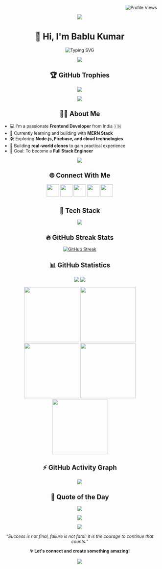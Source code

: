 <!-- Profile Views -->
<p align="right">
  <img src="https://komarev.com/ghpvc/?username=bablukumar7&label=Profile%20views&color=0e75b6&style=flat" alt="Profile Views" />
</p>

<!-- Fancy GIF Separator -->
<p align="center">
  <img src="https://user-images.githubusercontent.com/73097560/115834477-dbab4500-a447-11eb-908a-139a6edaec5c.gif" />
</p>

<!-- Intro -->
<h1 align="center">👋 Hi, I'm Bablu Kumar</h1>
<p align="center">
  <img src="https://readme-typing-svg.demolab.com?font=Poppins&pause=1000&color=F7DF1E&center=true&vCenter=true&multiline=true&width=435&lines=Frontend+Developer+%7C+MERN+Stack+Learner" alt="Typing SVG" />
</p>

<!-- Fancy GIF Separator -->
<p align="center">
  <img src="https://user-images.githubusercontent.com/73097560/115834477-dbab4500-a447-11eb-908a-139a6edaec5c.gif" />
</p>

<!-- Trophies -->
<h2 align="center">🏆 GitHub Trophies</h2>
<p align="center">
  <img src="https://github-profile-trophy.vercel.app/?username=bablukumar7&theme=onedark&no-frame=true&no-bg=true&margin-w=15" />
</p>

<!-- Fancy GIF Separator -->
<p align="center">
  <img src="https://user-images.githubusercontent.com/73097560/115834477-dbab4500-a447-11eb-908a-139a6edaec5c.gif" />
</p>

<!-- About Me -->
<h2 align="center">🙋‍♂ About Me</h2>
<ul>
  <li>💻 I'm a passionate <strong>Frontend Developer</strong> from India 🇮🇳</li>
  <li>🌱 Currently learning and building with <strong>MERN Stack</strong></li>
  <li>🛠 Exploring <strong>Node.js, Firebase, and cloud technologies</strong></li>
  <li>🧠 Building <strong>real-world clones</strong> to gain practical experience</li>
  <li>🎯 Goal: To become a <strong>Full Stack Engineer</strong></li>
</ul>

<!-- Fancy GIF Separator -->
<p align="center">
  <img src="https://user-images.githubusercontent.com/73097560/115834477-dbab4500-a447-11eb-908a-139a6edaec5c.gif" />
</p>

<!-- Connect With Me -->
<h2 align="center">🌐 Connect With Me</h2>
<p align="center">
  <a href="https://linkedin.com/in/bablukumar7"><img src="https://skillicons.dev/icons?i=linkedin" height="40" /></a>
  <a href="https://twitter.com/"><img src="https://skillicons.dev/icons?i=twitter" height="40" /></a>
  <a href="https://instagram.com/"><img src="https://skillicons.dev/icons?i=instagram" height="40" /></a>
  <a href="https://github.com/bablukumar7"><img src="https://skillicons.dev/icons?i=github" height="40" /></a>
  <a href="mailto:bablukumar@example.com"><img src="https://skillicons.dev/icons?i=gmail" height="40" /></a>
</p>

<!-- Tech Stack -->
<h2 align="center">🧰 Tech Stack</h2>
<p align="center">
  <img src="https://skillicons.dev/icons?i=html,css,js,react,nodejs,mongodb,express,python,c,cpp,git,mysql,docker" />
</p>

<!-- GitHub Streak Stats -->
<h2 align="center">🔥 GitHub Streak Stats</h2>
<p align="center">
  <a href="https://git.io/streak-stats">
    <img src="https://streak-stats.demolab.com?user=bablukumar7&theme=dark&hide_border=true" alt="GitHub Streak" />
  </a>
</p>

<!-- GitHub Statistics -->
<h2 align="center">📊 GitHub Statistics</h2>
<p align="center">
  <img src="https://github-readme-stats.vercel.app/api?username=bablukumar7&show_icons=true&theme=radical&count_private=true" />
  <img src="https://github-readme-streak-stats.herokuapp.com/?user=bablukumar7&theme=radical" />
</p>

<!-- Profile Summary Cards -->
<p align="center">
  <img src="http://github-profile-summary-cards.vercel.app/api/cards/stats?username=bablukumar7&theme=2077" height="180em" />
  <img src="http://github-profile-summary-cards.vercel.app/api/cards/most-commit-language?username=bablukumar7&theme=2077" height="180em" />
  <img src="http://github-profile-summary-cards.vercel.app/api/cards/repos-per-language?username=bablukumar7&theme=2077" height="180em" />
  <img src="http://github-profile-summary-cards.vercel.app/api/cards/productive-time?username=bablukumar7&theme=2077" height="180em" />
  <img src="http://github-profile-summary-cards.vercel.app/api/cards/profile-details?username=bablukumar7&theme=2077" height="180em" />
</p>

<!-- GitHub Activity Graph -->
<h2 align="center">⚡ GitHub Activity Graph</h2>
<p align="center">
  <img src="https://github-readme-activity-graph.vercel.app/graph?username=bablukumar7&theme=xcode" />
</p>



<!-- Quote of the Day -->
<h2 align="center">📜 Quote of the Day</h2>
<p align="center">
  <img src="https://quotes-github-readme.vercel.app/api?type=horizontal&theme=radical" />
</p>

<!-- Final GIF & Footer -->
<p align="center">
  <img src="https://user-images.githubusercontent.com/73097560/115834477-dbab4500-a447-11eb-908a-139a6edaec5c.gif" />
</p>

<!-- Thank You Footer -->
<p align="center">
  <img src="https://img.shields.io/badge/Thanks%20for%20visiting!-000000?style=for-the-badge&logo=github&logoColor=white" />
</p>
<p align="center">
  <i>“Success is not final, failure is not fatal: it is the courage to continue that counts.”</i>
</p>
<p align="center">
  <b>✨ Let's connect and create something amazing!</b><br><br>
  <a href="mailto:bablukumar06800example.com">
    <img src="https://img.shields.io/badge/Email-D14836?style=for-the-badge&logo=gmail&logoColor=white">
  </a>
</p>
